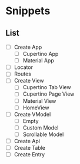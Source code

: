 # Snippets

## List

- [ ] Create App
  - [ ] Cupertino App
  - [ ] Material App
- [ ] Locator
- [ ] Routes
- [ ] Create View
  - [ ] Cupertino Tab View
  - [ ] Cupertino Page View
  - [ ] Material View
  - [ ] HomeView
- [ ] Create VModel
  - [ ] Empty
  - [ ] Custom Model
  - [ ] Scrollable Model
- [ ] Create Api
- [ ] Create Table
- [ ] Create Entry
